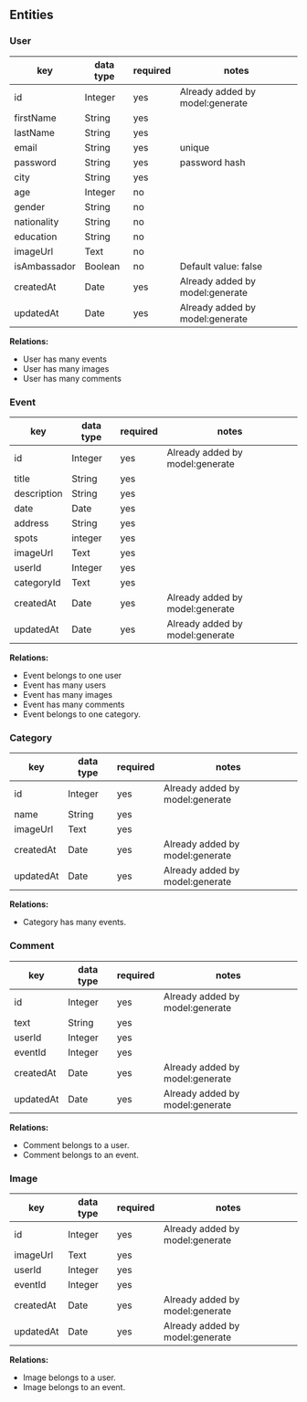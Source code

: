
## Entities

### User

| key        | data type | required | notes                              |
| ---------  | --------- | -------- | ---------------------------------- |
| id         | Integer   | yes      |Already added by model:generate     |
| firstName  | String    | yes      |                                    |
| lastName   | String    | yes      |                                    |
| email      | String    | yes      | unique                             |
| password   | String    | yes      | password hash                      |
| city       | String    | yes      |                                    |
| age        | Integer   | no       |                                    |
| gender     | String    | no       |                                    |
| nationality| String    | no       |                                    |
| education  | String    | no       |                                    |
| imageUrl   | Text      | no       |                                    |
|isAmbassador| Boolean   | no       | Default value: false               |
| createdAt  | Date      | yes      |Already added by model:generate     |
| updatedAt  | Date      | yes      |Already added by model:generate     |

**Relations:**

- User has many events
- User has many images
- User has many comments

###   Event

| key        | data type | required | notes                              |
| ---------  | --------- | -------- | ---------------------------------- |
| id         | Integer   | yes      |Already added by model:generate     |
| title      | String    | yes      |                                    |
|description | String    | yes      |                                    |
| date       | Date      | yes      |                                    |
| address    | String    | yes      |                                    |
| spots      | integer   | yes      |                                    |
| imageUrl   | Text      | yes      |                                    |
| userId     | Integer   | yes      |                                    |
|categoryId  | Text      | yes      |                                    |
| createdAt  | Date      | yes      |Already added by model:generate     |
| updatedAt  | Date      | yes      |Already added by model:generate     |

**Relations:**

- Event belongs to one user
- Event has many users
- Event has many images
- Event has many comments
- Event belongs to one category.


###  Category

| key        | data type | required | notes                              |
| ---------  | --------- | -------- | ---------------------------------- |
| id         | Integer   | yes      |Already added by model:generate     |
| name       | String    | yes      |                                    |
| imageUrl   | Text      | yes      |                                    |
| createdAt  | Date      | yes      |Already added by model:generate     |
| updatedAt  | Date      | yes      |Already added by model:generate     |

**Relations:**

- Category has many events.

###  Comment

| key        | data type | required | notes                              |
| ---------  | --------- | -------- | ---------------------------------- |
| id         | Integer   | yes      |Already added by model:generate     |
| text       | String    | yes      |                                    |
| userId     | Integer   | yes      |                                    |
| eventId    | Integer   | yes      |                                    |
| createdAt  | Date      | yes      |Already added by model:generate     |
| updatedAt  | Date      | yes      |Already added by model:generate     |

**Relations:**

- Comment belongs to a user.
- Comment belongs to an event.


### Image

| key        | data type | required | notes                              |
| ---------  | --------- | -------- | ---------------------------------- |
| id         | Integer   | yes      |Already added by model:generate     |
| imageUrl   | Text      | yes      |                                    |
| userId     | Integer   | yes      |                                    |
| eventId    | Integer   | yes      |                                    |
| createdAt  | Date      | yes      |Already added by model:generate     |
| updatedAt  | Date      | yes      |Already added by model:generate     |

**Relations:**

- Image belongs to a user.
- Image belongs to an event.


